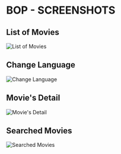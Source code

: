 # BOP - SCREENSHOTS

## List of Movies
![List of Movies](https://github.com/hoffsilva/bop/blob/b2197324f49d84f6a7929bc297faa8fd22f68072/Screenshots/movies-list.PNG)

## Change Language
![Change Language](https://github.com/hoffsilva/bop/blob/development/Screenshots/select-language.PNG)

## Movie's Detail
![Movie's Detail](https://github.com/hoffsilva/bop/blob/development/Screenshots/movie-detail.jpeg)

## Searched Movies
![Searched Movies](https://github.com/hoffsilva/bop/blob/development/Screenshots/search.PNG)




   
